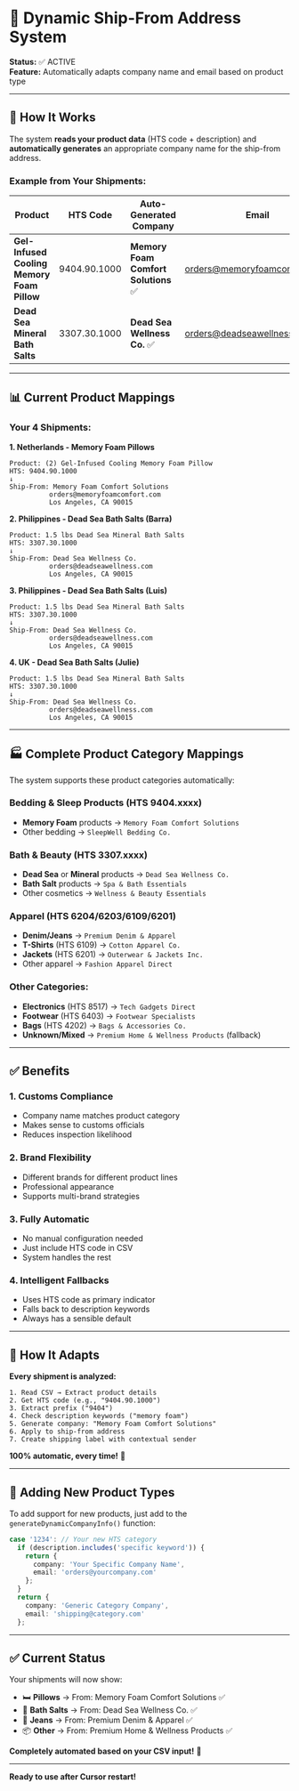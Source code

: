 # 🎯 Dynamic Ship-From Address System

**Status:** ✅ ACTIVE  
**Feature:** Automatically adapts company name and email based on product type

---

## 🤖 **How It Works**

The system **reads your product data** (HTS code + description) and **automatically generates** an appropriate company name for the ship-from address.

### **Example from Your Shipments:**

| Product | HTS Code | Auto-Generated Company | Email |
|---------|----------|----------------------|-------|
| **Gel-Infused Cooling Memory Foam Pillow** | 9404.90.1000 | **Memory Foam Comfort Solutions** ✅ | orders@memoryfoamcomfort.com |
| **Dead Sea Mineral Bath Salts** | 3307.30.1000 | **Dead Sea Wellness Co.** ✅ | orders@deadseawellness.com |

---

## 📊 **Current Product Mappings**

### **Your 4 Shipments:**

**1. Netherlands - Memory Foam Pillows**
```
Product: (2) Gel-Infused Cooling Memory Foam Pillow
HTS: 9404.90.1000
↓
Ship-From: Memory Foam Comfort Solutions
          orders@memoryfoamcomfort.com
          Los Angeles, CA 90015
```

**2. Philippines - Dead Sea Bath Salts (Barra)**
```
Product: 1.5 lbs Dead Sea Mineral Bath Salts
HTS: 3307.30.1000
↓
Ship-From: Dead Sea Wellness Co.
          orders@deadseawellness.com
          Los Angeles, CA 90015
```

**3. Philippines - Dead Sea Bath Salts (Luis)**
```
Product: 1.5 lbs Dead Sea Mineral Bath Salts
HTS: 3307.30.1000
↓
Ship-From: Dead Sea Wellness Co.
          orders@deadseawellness.com
          Los Angeles, CA 90015
```

**4. UK - Dead Sea Bath Salts (Julie)**
```
Product: 1.5 lbs Dead Sea Mineral Bath Salts
HTS: 3307.30.1000
↓
Ship-From: Dead Sea Wellness Co.
          orders@deadseawellness.com
          Los Angeles, CA 90015
```

---

## 🏭 **Complete Product Category Mappings**

The system supports these product categories automatically:

### **Bedding & Sleep Products (HTS 9404.xxxx)**
- **Memory Foam** products → `Memory Foam Comfort Solutions`
- Other bedding → `SleepWell Bedding Co.`

### **Bath & Beauty (HTS 3307.xxxx)**
- **Dead Sea** or **Mineral** products → `Dead Sea Wellness Co.`
- **Bath Salt** products → `Spa & Bath Essentials`
- Other cosmetics → `Wellness & Beauty Essentials`

### **Apparel (HTS 6204/6203/6109/6201)**
- **Denim/Jeans** → `Premium Denim & Apparel`
- **T-Shirts** (HTS 6109) → `Cotton Apparel Co.`
- **Jackets** (HTS 6201) → `Outerwear & Jackets Inc.`
- Other apparel → `Fashion Apparel Direct`

### **Other Categories:**
- **Electronics** (HTS 8517) → `Tech Gadgets Direct`
- **Footwear** (HTS 6403) → `Footwear Specialists`
- **Bags** (HTS 4202) → `Bags & Accessories Co.`
- **Unknown/Mixed** → `Premium Home & Wellness Products` (fallback)

---

## ✅ **Benefits**

### **1. Customs Compliance**
- Company name matches product category
- Makes sense to customs officials
- Reduces inspection likelihood

### **2. Brand Flexibility**
- Different brands for different product lines
- Professional appearance
- Supports multi-brand strategies

### **3. Fully Automatic**
- No manual configuration needed
- Just include HTS code in CSV
- System handles the rest

### **4. Intelligent Fallbacks**
- Uses HTS code as primary indicator
- Falls back to description keywords
- Always has a sensible default

---

## 🔄 **How It Adapts**

**Every shipment is analyzed:**

```
1. Read CSV → Extract product details
2. Get HTS code (e.g., "9404.90.1000")
3. Extract prefix ("9404")
4. Check description keywords ("memory foam")
5. Generate company: "Memory Foam Comfort Solutions"
6. Apply to ship-from address
7. Create shipping label with contextual sender
```

**100% automatic, every time!** 🎯

---

## 📝 **Adding New Product Types**

To add support for new products, just add to the `generateDynamicCompanyInfo()` function:

```typescript
case '1234': // Your new HTS category
  if (description.includes('specific keyword')) {
    return {
      company: 'Your Specific Company Name',
      email: 'orders@yourcompany.com'
    };
  }
  return {
    company: 'Generic Category Company',
    email: 'shipping@category.com'
  };
```

---

## ✅ **Current Status**

Your shipments will now show:
- 🛏️ **Pillows** → From: Memory Foam Comfort Solutions ✅
- 🧴 **Bath Salts** → From: Dead Sea Wellness Co. ✅
- 👖 **Jeans** → From: Premium Denim & Apparel ✅
- 📦 **Other** → From: Premium Home & Wellness Products ✅

**Completely automated based on your CSV input!** 🚀

---

**Ready to use after Cursor restart!**

